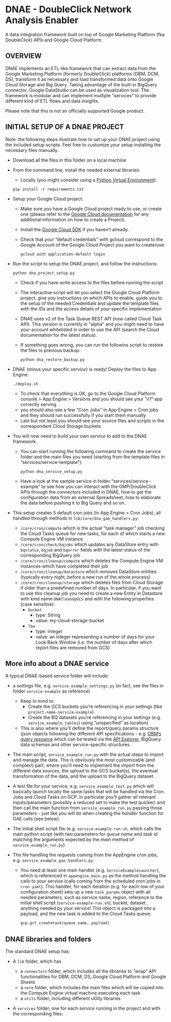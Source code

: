 # DNAE - DoubleClick Network Analysis Enabler

A data integration framework built on top of Google Marketing Platform (fka
DoubleClick) APIs and Google Cloud Platform.

## OVERVIEW

DNAE implements an ETL-like framework that can extract data from the Google
Marketing Platform (formerly DoubleClick) platforms (DBM, DCM, DS), transform
it as necessary and load transformed data onto Google Cloud Storage and Big
Query.
Taking advantage of the built-in BigQuery connector, Google DataStudio can be
used as visualization tool.
The framework is modular and can implement multiple "services" to provide
different kind of ETL flows and data insights.

Please note that this is not an officially supported Google product.

## INITIAL SETUP OF A DNAE PROJECT

Note: the following steps illustrate how to set up your DNAE project using the
included setup scripts. Feel free to customize your setup installing the
necessary files manually.

*   Download all the files in this folder on a local machine
*   From the command line, install the needed external libraries:

    -   Locally (you might consider using a [Python Virtual
        Environment](http://docs.python-guide.org/en/latest/dev/virtualenvs/)):

    ```shell
    pip install -r requirements.txt
    ```

*   Setup your Google Cloud project:

    -   Make sure you have a Google Cloud project ready to use, or create one
        (please refer to the [Google Cloud
        documentation](https://cloud.google.com) for any additional information
        on how to create a Project).
    -   Install the [Google Cloud SDK](https://cloud.google.com/sdk/downloads)
        if you haven’t already.
    -   Check that your “default credentials” with gcloud correspond to the
        Google Account of the Google Cloud Project you want to create/use:

        ```shell
        gcloud auth application-default login
        ```

*   Run the script to setup the DNAE project, and follow the instructions:

    ```shell
    python dna_project_setup.py
    ```

    -   Check if you have write access to the files before running the script
    -   The interactive script will let you select the Google Cloud Platform
        project, give you instructions on which APIs to enable, guide you to the
        setup of the needed Credentials and update the template files with the
        IDs and the access details of your specific implementation
    -   DNAE uses v2 of the Task Queue REST API (now called Cloud Task API).
        This version is currently in "alpha" and you might need to have your
        account whitelisted in order to use the API (search the Cloud
        documentation for the latest status).
    -   If something goes wrong, you can run the followins script to restore the
        files to previous backup:

        ```shell
        python dna_restore_backup.py
        ```

*   DNAE (minus your specific _service_) is ready! Deploy the files to App
    Engine:

    ```shell
    ./deploy.sh
    ```

    -   To check that everything is OK, go to the Google Cloud Platform
        console > App Engine > Versions and you should see your “v1” app
        correctly serving
    -   you should also see a few “Cron Jobs” in App Engine > Cron jobs and
        they should run successfully if you start them manually
    -   Last but not least you should see your source files and scripts in the
        correspondent Cloud Storage buckets

*   You will now need to build your own _service_ to add to the DNAE framework.

    -   You can start running the following command to create the service folder
        and the main files you need (starting from the template files in
        “services/service-template”):

        ```shell
        python dna_service_setup.py
        ```

    -   Have a look at the sample service in folder “services/service-example”
        to see how you can interact with the GMP/DoubleClick APIs through the
        connectors included in DNAE, how to get the configuration data from an
        external Spreadsheet, how to elaborate the data before pushing it to Big
        Query and so on..

*   This setup creates 5 default cron jobs (in App Engine > Cron Jobs), all
    handled through methods in `lib/core/dna_gae_handlers.py`:

    -   `/core/cron/compute` which is the actual "task manager" job checking the
        Cloud Tasks queue for new tasks, for each of which starts a new Compute
        Engine VM instance
    -   `/core/cron/check/bqjobs` which updates any DataStore entry with
        `bqstatus`, `bqjob` and `bqerror` fields with the latest status of the
        corresponding BigQuery job
    -   `/core/cron/cleanup/compute` which deletes the Compute Engine VM
        instances which have completed their job
    -   `/core/cron/cleanup/datastore` which removes DataStore entities
        (typically every night, before a new run of the whole process)
    -   `/core/cron/cleanup/storage` which deletes files from Cloud Storage if
        older than a predefined number of days. In particular, if you want to
        use this cleanup job you need to create a new Entity in Datastore with
        kind name `DNACleanUpGCS` and with the following properties (case
        sensitive):
        -   `bucket`
            -   type: String
            -   value: my-cloud-storage-bucket
        -   `lbw`
            -   type: integer
            -   value: an integer representing a number of days for your Look
                Back Window (i.e. the number of days after which report files
                are removed from GCS)

## More info about a DNAE service

A typical DNAE-based service folder will include:

*   a _settings_ file, e.g. `service_example_settings.py` (in fact, see the
    files in folder `service-example` as reference)

    -   Keep in mind to:
        -   Create the GCS buckets you’re referencing in your settings (like
            `project-name-service-example`)
        -   Create the BQ datasets you’re referencing in your settings (e.g.
            `service_example_tables`) using “unspecified” as location)
    -   This is also where you’ll define the report/query params structure (json
        objects following the different API specifications - e.g. [DBM’s query
        resource](https://developers.google.com/bid-manager/v1/queries#resource)
        which can be tested via the [API
        Explorer](https://developers.google.com/apis-explorer/#p/doubleclickbidmanager/v1/doubleclickbidmanager.queries.createquery),
        BigQuery data schemas and other service-specific structures.

*   The main script, `service_example_run.py` with the actual steps to import
    and manage the data. This is obviously the most customizable (and complex!)
    part, where you’ll need to implement the import from the different data
    sources, the upload to the GCS bucket(s), the eventual transformation of the
    data, and the upload to the BigQuery dataset.

*   A test file for your service, e.g. `service_example_test.py` which will
    basically launch locally the same tasks that will be handled via the Cron
    Jobs and Cloud Tasks on GCP. In particular you’ll gather all relevant
    inputs/parameters (possibly a reduced set to make the test quicker) and then
    call the main function from `service_example_run.py` passing those
    parameters - just like you will do when creating the _handler_ function for
    GAE calls (see below).

*   The initial shell script file (e.g. `service-example-run.sh`, which calls
    the main python script (with two parameters for _queue name_ and _task id_
    matching the arguments expected by the _main_ method of
    `service_example_run.py`)

*   The file handling the requests coming from the AppEngine cron jobs, e.g.
    `service_example_gae_handlers.py`:

    -   You need at least one main handler (e.g. `ServiceExampleLauncher`),
        which is referenced in `appengine_main.py` as the method handling the
        calls to your service (calls coming from the scheduled cron jobs in
        `cron.yaml`). This handler, for each iteration (e.g. for each row of
        your configuration sheet) sets up a new `task_params` object with all
        needed parameters, such as service name, region, reference to the
        initial shell script (`service-example-run.sh`), bucket, dataset..
        anything needed by your service! This object is packaged into a payload,
        and the new task is added to the Cloud Tasks queue:

        ```python
        gcp.gct_createtask(queue_name, payload)
        ```

## DNAE libraries and folders

The standard DNAE setup has:

*   A `lib` folder, which has

    -   a `connectors` folder, which includes all the libraries to “wrap” API
        functionalities for DBM, DCM, DS, Google Cloud Platform and Google
        Sheets
    -   a `core` folder, which includes the main files which will be copied into
        the Compute Engine virtual machine executing each task
    -   a `utils` folder, including different utility libraries

*   A `services` folder, one for each _service_ running in the project and with
    the corresponding files.
